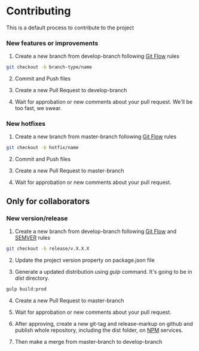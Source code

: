# Contributing
This is a default process to contribute to the project

### New features or improvements

1. Create a new branch from develop-branch following [Git Flow](https://danielkummer.github.io/git-flow-cheatsheet/index.pt_BR.html) rules

```bash
git checkout -b branch-type/name
```

2. Commit and Push files

3. Create a new Pull Request to develop-branch

4. Wait for approbation or new comments about your pull request. We'll be too fast, we swear.

### New hotfixes

1. Create a new branch from master-branch following [Git Flow](https://danielkummer.github.io/git-flow-cheatsheet/index.pt_BR.html) rules

```bash
git checkout -b hotfix/name
```

2. Commit and Push files

3. Create a new Pull Request to master-branch

4. Wait for approbation or new comments about your pull request.

## Only for collaborators

### New version/release

1. Create a new branch from develop-branch following [Git Flow](https://danielkummer.github.io/git-flow-cheatsheet/index.pt_BR.html) and [SEMVER](https://semver.org/) rules

```bash
git checkout -b release/v.X.X.X
```

2. Update the project version property on package.json file

3. Generate a updated distribution using *gulp* command. It's going to be in *dist* directory.


```bash
gulp build:prod
```

4. Create a new Pull Request to master-branch

5. Wait for approbation or new comments about your pull request.

6. After approving, create a new git-tag and release-markup on github and publish whole repository, including the dist folder, on [NPM](https://www.npmjs.com/) services.

7. Then make a merge from master-branch to develop-branch
